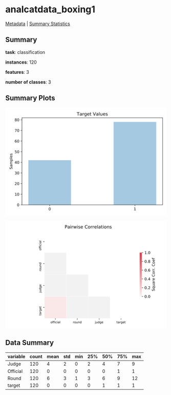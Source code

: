 # analcatdata_boxing1

[Metadata](metadata.yaml) | [Summary Statistics](summary_stats.csv)

## Summary

**task**: classification

**instances**: 120

**features**: 3

**number of classes**: 3

## Summary Plots

![Labels](label.svg)

![Corr](corr.svg)

## Data Summary

|	variable	|	count	|	mean	|	std	|	min	|	25%	|	50%	|	75%	|	max|
| --- | --- | --- | --- | --- | --- | --- | --- | --- |
|	Judge	|	120	|	4	|	2	|	0	|	2	|	4	|	7	|	9
|	Official	|	120	|	0	|	0	|	0	|	0	|	0	|	1	|	1
|	Round	|	120	|	6	|	3	|	1	|	3	|	6	|	9	|	12
|	target	|	120	|	0	|	0	|	0	|	0	|	1	|	1	|	1
